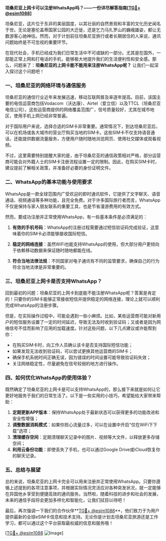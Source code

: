 **坦桑尼亚上网卡可以注册WhatsApp吗？——一份详尽解答指南[[TG💪+ @esim1088](https://t.me/s/esim1088)]**

坦桑尼亚，这片位于东非的美丽国度，以其壮丽的自然景观和丰富的文化历史闻名于世。无论是塞伦盖蒂国家公园的大迁徙，还是乞力马扎罗山的巍峨雄姿，都让无数游客心驰神往。然而，对于计划前往坦桑尼亚旅行或者长期居住的人来说，通讯问题始终是不可忽视的重要环节。

在现代社会，手机已经成为我们日常生活中不可或缺的一部分。尤其是在国外，一部能正常上网和打电话的手机，能够极大地提升我们的生活便利性和安全感。那么，问题来了：**坦桑尼亚的上网卡能不能用来注册WhatsApp呢？** 让我们一起深入探讨这个问题吧！

### 一、坦桑尼亚的网络环境与通信服务

坦桑尼亚的通信行业近年来发展迅速，移动互联网普及率逐年提高。目前，该国主要的电信运营商包括Vodacom（沃达康）、Airtel（爱立信）以及TTCL（坦桑尼亚电信公司）。这些运营商提供的网络覆盖范围广，信号质量较好，尤其在城市地区，使用手机上网已经非常普遍。

对于国际用户来说，选择合适的SIM卡非常重要。通常情况下，到达坦桑尼亚后，可以在机场或各大城市的营业厅购买当地的SIM卡。这些SIM卡不仅支持语音通话，还能提供数据流量服务，方便用户随时随地浏览网页、使用社交媒体或观看视频。

不过，这里需要特别提醒大家的是，由于坦桑尼亚的通信政策相对严格，部分运营商可能会对外籍人士的SIM卡注册流程设置一定的限制。因此，在购买SIM卡时，建议提前了解相关政策，并准备好必要的身份证明文件。

### 二、WhatsApp的基本功能与使用要求

WhatsApp是一款全球范围内广受欢迎的即时通讯软件，它提供了文字聊天、语音通话、视频通话等多种功能，且完全免费。对于许多国际旅行者而言，WhatsApp不仅是保持与家人朋友联系的重要工具，也是节省漫游费用的有效方式。

然而，要成功注册并正常使用WhatsApp，有一些基本条件是必须满足的：

1. **有效的手机号码**：WhatsApp的注册过程需要通过短信验证码完成验证，这意味着你的SIM卡必须能够接收国际短信。
   
2. **稳定的网络连接**：虽然WiFi也能支持WhatsApp的使用，但大部分用户更倾向于依赖移动数据来保证随时随地都能在线。

3. **符合当地法律法规**：不同国家对电子通讯有不同的监管要求，确保自己的行为符合当地法律是非常重要的。

### 三、坦桑尼亚上网卡是否支持WhatsApp？

回到最初的问题：坦桑尼亚的上网卡到底能不能注册WhatsApp呢？答案是肯定的！只要你的SIM卡能够正常接收短信并提供稳定的网络连接，理论上就可以顺利完成WhatsApp的注册步骤。

但是，在实际操作过程中，可能会遇到一些小麻烦。比如，某些运营商可能对新用户的短信服务设置了一定的时间延迟，导致无法及时收到验证码；又或者是因为网络信号不佳而影响了应用的加载速度。针对这些问题，以下几点建议或许能帮到你：

- 在购买SIM卡时，向工作人员确认该卡是否支持国际短信功能；
- 如果发现无法收到验证码，可以尝试更换其他运营商的SIM卡；
- 确保手机系统时间正确无误，因为错误的时间设置可能导致验证码失效；
- 关注网络稳定性，尽量避免在信号较弱的地方进行操作。

### 四、如何优化WhatsApp的使用体验？

既然确定了坦桑尼亚的上网卡是可以支持WhatsApp的，那么接下来就是如何让它更好地服务于我们的日常生活了。以下是一些实用的小技巧，希望能给大家带来帮助：

1. **定期更新APP版本**：保持WhatsApp处于最新状态可以获得更多的功能改进和安全性增强；
2. **调整数据消耗模式**：如果你担心流量过多，可以在设置中开启“仅在WiFi下下载”选项；
3. **清理缓存空间**：定期清理聊天记录中的图片、视频等大文件，以释放更多存储空间；
4. **利用云备份功能**：即使丢失了手机，也可以通过Google Drive或iCloud恢复你的聊天记录。

### 五、总结与展望

总的来说，坦桑尼亚的上网卡完全可以用来注册并正常使用WhatsApp。只要你遵循上述提到的各项注意事项，并根据实际情况灵活应对各种突发状况，就一定能够在异国他乡享受到便捷高效的通讯服务。当然啦，随着科技的进步和社会的发展，未来的通信手段将会更加多样化和智能化，让我们拭目以待吧！

最后，再次强调一下我们的合作伙伴**[TG💪+ @esim1088](https://t.me/s/esim1088)**，他们致力于为用户提供最新的全球eSIM卡信息和技术支持。无论你是计划去坦桑尼亚旅游还是工作学习，都可以通过这个平台获取最权威的信息和服务哦！

[[TG💪+ @esim1088](https://t.me/s/esim1088) ![Image](https://i.postimg.cc/4NQfJmqS/Snipaste-2025-05-13-00-14-12.png)]